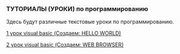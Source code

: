### ТУТОРИАЛЫ (УРОКИ) по программированию

Здесь будут различные текстовые уроки
по программированию.

[1 урок visual basic (Создаем: HELLO WORLD)](https://ymp-co.github.io/YMP_COMPANY/tutorials/vb1)

[2 урок visual basic (Создаем: WEB BROWSER)](https://ymp-co.github.io/YMP_COMPANY/tutorials/vb2)

